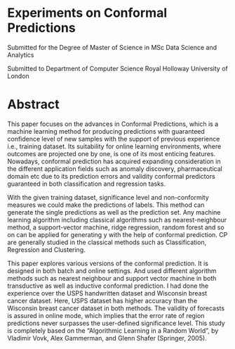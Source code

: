 # Experiments on Conformal Predictions

Submitted for the Degree of Master of Science in MSc Data Science and Analytics

Submitted to Department of Computer Science Royal Holloway University of London

# Abstract

This paper focuses on the advances in Conformal Predictions, which is a machine learning method for producing predictions with guaranteed confidence level of new samples with the support of previous experience i.e., training dataset. Its suitability for online learning environments, where outcomes are projected one by one, is one of its most enticing features. Nowadays, conformal prediction has acquired expanding consideration in the different application fields such as anomaly discovery, pharmaceutical domain etc due to its prediction errors and validity conformal predictors guaranteed in both classification and regression tasks. 

With the given training dataset, significance level and non-conformity measures we could make the predictions of labels. This method can generate the single predictions as well as the prediction set. Any machine learning algorithm including classical algorithms such as nearest-neighbour method, a support-vector machine, ridge regression, random forest and so on can be applied for generating y with the help of conformal prediction. CP are generally studied in the classical methods such as Classification, Regression and Clustering.

This paper explores various versions of the conformal prediction. It is designed in both batch and online settings. And used different algorithm methods such as nearest neighbour and support vector machine in both transductive as well as inductive conformal prediction. I had done the experience over the USPS handwritten dataset and Wisconsin breast cancer dataset. Here, USPS dataset has higher accuracy than the Wisconsin breast cancer dataset in both methods. The validity of forecasts is assured in online mode, which implies that the error rate of region predictions never surpasses the user-defined significance level. This study is completely based on the “Algorithmic Learning in a Random World”, by Vladimir Vovk, Alex Gammerman, and Glenn Shafer (Springer, 2005).
